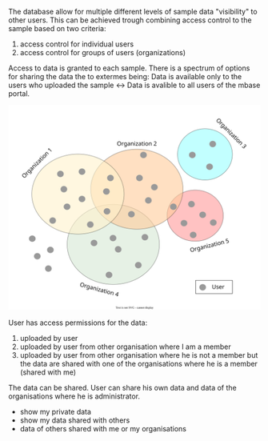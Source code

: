 The database allow for multiple different levels of sample data "visibility" to other users. This can be achieved trough combining access control to the sample based on two criteria:
 1. access control for individual users
 2. access control for groups of users (organizations)

Access to data is granted to each sample. There is a spectrum of options for sharing the data the to extermes being: Data is available only to the users who uploaded the sample <-> Data is avalible to all users of the mbase portal.


![user_organization.svg.drawio.svg](uploads/1c7e7337a19b918c40d5f716a95dc699/user_organization.svg.drawio.svg)


User has access permissions for the data:

1. uploaded by user
2. uploaded by user from other organisation where I am a member
3. uploaded by user from other organisation where he is not a member but the data are shared with one of the organisations where he is a member (shared with me)

The data can be shared. User can share his own data and data of the organisations where he is administrator.
- show my private data
- show my data shared with others
- data of others shared with me or my organisations

 